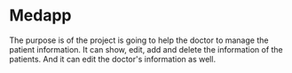 # Medapp 
The purpose is of the project is going to help the doctor to manage the patient information. It can show, edit, add and delete the information of the patients. And it can edit the doctor's information as well.
